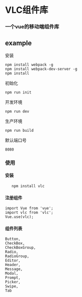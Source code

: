 
# VLC组件库

### 一个vue的移动端组件库


## example

安装
```
npm install webpack -g
npm install webpack-dev-server -g
npm install

```

初始化

```
npm run init
```

开发环境
```
npm run dev

```

生产环境
```
npm run build

```


默认端口号

```
8080

```


### 使用

#### 安装

```
   npm install vlc
```

#### 注册组件


```
import Vue from 'vue';
import vlc from 'vlc';
Vue.use(vlc);

```

#### 组件列表

```
Button,
CheckBox,
CheckBoxGroup,
Radio,
RadioGroup,
Editor,
Header,
Message,
Modal,
Prompt,
Picker,
Swipe,
Tab
```
